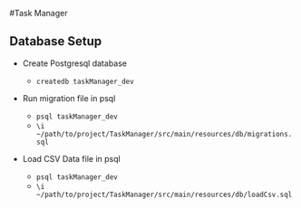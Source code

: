 #Task Manager

## Database Setup
- Create Postgresql database
    - `createdb taskManager_dev`

- Run migration file in psql
    - `psql taskManager_dev`
    - `\i ~/path/to/project/TaskManager/src/main/resources/db/migrations.sql`

- Load CSV Data file in psql
    - `psql taskManager_dev`
    - `\i ~/path/to/project/TaskManager/src/main/resources/db/loadCsv.sql`
